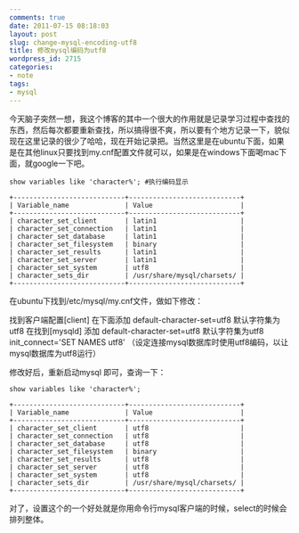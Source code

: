 ```yaml
---
comments: true
date: 2011-07-15 08:18:03
layout: post
slug: change-mysql-encoding-utf8
title: 修改mysql编码为utf8
wordpress_id: 2715
categories:
- note
tags:
- mysql
---
```


今天脑子突然一想，我这个博客的其中一个很大的作用就是记录学习过程中查找的东西，然后每次都要重新查找，所以搞得很不爽，所以要有个地方记录一下，貌似现在这里记录的很少了哈哈，现在开始记录把。当然这里是在ubuntu下面，如果是在其他linux只要找到my.cnf配置文件就可以，如果是在windows下面喝mac下面，就google一下吧。




    
    
    show variables like 'character%'; #执行编码显示
    
    +----------------------------+----------------------------+ 
    | Variable_name              | Value                      | 
    +----------------------------+----------------------------+ 
    | character_set_client       | latin1                     | 
    | character_set_connection   | latin1                     | 
    | character_set_database     | latin1                     | 
    | character_set_filesystem   | binary                     | 
    | character_set_results      | latin1                     | 
    | character_set_server       | latin1                     | 
    | character_set_system       | utf8                       | 
    | character_sets_dir         | /usr/share/mysql/charsets/ | 
    +----------------------------+----------------------------+ 
    



在ubuntu下找到/etc/mysql/my.cnf文件，做如下修改：



> 
找到客户端配置[client] 在下面添加 
default-character-set=utf8 默认字符集为utf8 
在找到[mysqld] 添加 
default-character-set=utf8 默认字符集为utf8 
init_connect='SET NAMES utf8' （设定连接mysql数据库时使用utf8编码，以让mysql数据库为utf8运行）




修改好后，重新启动mysql 即可，查询一下：


    
    
    show variables like 'character%'; 
    
    +----------------------------+----------------------------+ 
    | Variable_name              | Value                      | 
    +----------------------------+----------------------------+ 
    | character_set_client       | utf8                       | 
    | character_set_connection   | utf8                       | 
    | character_set_database     | utf8                       | 
    | character_set_filesystem   | binary                     | 
    | character_set_results      | utf8                       | 
    | character_set_server       | utf8                       | 
    | character_set_system       | utf8                       | 
    | character_sets_dir         | /usr/share/mysql/charsets/ | 
    +----------------------------+----------------------------+ 
    



对了，设置这个的一个好处就是你用命令行mysql客户端的时候，select的时候会排列整体。

